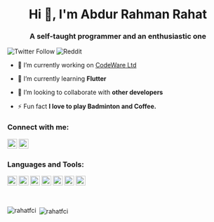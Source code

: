 <h1 align="center">Hi 👋, I'm Abdur Rahman Rahat</h1>
<h3 align="center">A self-taught programmer and an enthusiastic one</h3>

![Twitter Follow](https://img.shields.io/twitter/follow/AbdurRa02110237?label=Abdur%20Rahman&logo=twitter&logoColor=r&style=for-the-badge)
![Reddit](https://img.shields.io/reddit/user-karma/combined/rahat_fci?color=%23E85E1A&label=Rahat%20Rahman&logo=reddit&logoColor=white&style=for-the-badge)

- 🔭 I’m currently working on [CodeWare Ltd](https://codewareltd.com/)

- 🌱 I’m currently learning **Flutter**

- 👯 I’m looking to collaborate with **other developers**

- ⚡ Fun fact **I love to play Badminton and Coffee.**

### Connect with me:

<a href="https://facebook.com/rahatfci" target="blank"><img src="https://cdn.jsdelivr.net/npm/simple-icons@3.0.1/icons/facebook.svg" style="background-color:White" alt="rahatfci" height="22" width="22" /></a>
<a href="https://linkedin.com/in/abdur-rahman-rahat" target="blank"><img src="https://cdn.jsdelivr.net/npm/simple-icons@3.0.1/icons/linkedin.svg" style="background-color:White" alt="abdur-rahman-rahat" height="22" width="22" /></a>

### Languages and Tools:

<p align="left"><img src="https://www.vectorlogo.zone/logos/dartlang/dartlang-icon.svg" alt="dart" width="22" height="22"/> <img src="https://www.vectorlogo.zone/logos/flutterio/flutterio-icon.svg" alt="flutter" width="22" height="22"/> <img src="https://www.vectorlogo.zone/logos/figma/figma-icon.svg" alt="figma" width="22" height="22"/> <img src="https://www.vectorlogo.zone/logos/firebase/firebase-icon.svg" alt="firebase" width="22" height="22"/> <img src="https://www.vectorlogo.zone/logos/git-scm/git-scm-icon.svg" alt="git" width="22" height="22"/> <img src="https://www.vectorlogo.zone/logos/php/php-ar21.svg" alt="php" width="22" height="22"/> <img src="https://www.vectorlogo.zone/logos/mysql/mysql-ar21.svg" alt="mysql" width="22" height="22"/></p>
<br>
<p><img align="left" src="https://github-readme-stats.vercel.app/api/top-langs/?username=rahatfci&layout=compact&hide=html" alt="rahatfci" /></p>

<p>&nbsp;<img align="center" src="https://github-readme-stats.vercel.app/api?username=rahatfci&show_icons=true" alt="rahatfci" /></p>


